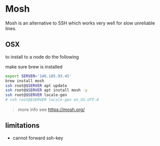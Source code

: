 
# Mosh

Mosh is an alternative to SSH which works very well for slow unreliable lines.

## OSX

to install to a node do the following

make sure brew is installed

```bash
export SERVER='146.185.93.45'
brew install mosh
ssh root@$SERVER apt update
ssh root@$SERVER apt install mosh -y
ssh root@$SERVER locale-gen
# ssh root@$SERVER locale-gen en_US.UTF-8
```

> more info see https://mosh.org/


## limitations

- cannot forward ssh-key